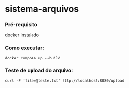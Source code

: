# sistema-arquivos

### Pré-requisito
docker instalado

### Como executar:
```
docker compose up --build
```

### Teste de upload do arquivo:
```
curl -F 'file=@teste.txt' http://localhost:8080/upload
```

